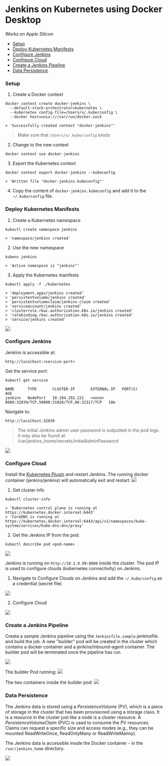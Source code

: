 # Jenkins on Kubernetes using Docker Desktop

_Works on Apple Silicon_

* [Setup](#setup)
* [Deploy Kubernetes Manifests](#deploy-kubernetes-manifests)
* [Configure Jenkins](#configure-jenkins)
* [Configure Cloud](#configure-cloud)
* [Create a Jenkins Pipeline](#create-a-jenkins-pipeline)
* [Data Persistence](#data-persistence)

### Setup 

1. Create a Docker context 
```shell
docker context create docker-jenkins \
  --default-stack-orchestrator=kubernetes \
  --kubernetes config-file=/Users/x/.kube/config \
  --docker host=unix:///var/run/docker.sock

> 'Successfully created context "docker-jenkins"'
```
> Make sure that `/Users/x/.kube/config` exists

2. Change to the new context 
```shell
docker context use docker-jenkins
```

3. Export the Kubernetes context
```shell
docker context export docker-jenkins --kubeconfig

> 'Written file "docker-jenkins.kubeconfig"'
```

4. Copy the content of `docker-jenkins.kubeconfig` and add it to 
the `~/.kube/config` file. 


### Deploy Kubernetes Manifests 

1. Create a Kubernetes namespace 
```shell
kubectl create namespace jenkins

> 'namespace/jenkins created'
```

2. Use the new namespace
```shell
kubens jenkins

> 'Active namespace is "jenkins"'
```

3. Apply the Kubernetes manifests 
```shell
kubectl apply -f ./kubernetes

> 'deployment.apps/jenkins created'
> 'persistentvolume/jenkins created'
> 'persistentvolumeclaim/jenkins-claim created'
> 'serviceaccount/jenkins created'
> 'clusterrole.rbac.authorization.k8s.io/jenkins created'
> 'rolebinding.rbac.authorization.k8s.io/jenkins created'
> 'service/jenkins created'
```
![](resources/images/all-resources.png)


### Configure Jenkins

Jenkins is accessible at:
```shell
http://localhost:<service-port>
```
Get the service port: 
```shell
kubectl get service

NAME      TYPE       CLUSTER-IP       EXTERNAL-IP   PORT(S)                                       AGE
jenkins   NodePort   10.104.192.221   <none>        8080:32039/TCP,50000:31020/TCP,80:32317/TCP   18m
```
Navigate to:
```shell
http://localhost:32039
```
> The initial Jenkins admin user password is outputted in the pod logs. <br>
> It may also be found at: /var/jenkins_home/secrets/initialAdminPassword

![](resources/images/jenkins-ui.png)


### Configure Cloud 

Install the [Kubernetes Plugin](https://plugins.jenkins.io/kubernetes/) and restart Jenkins. 
The running docker container (jenkins/jenkins) will automatically exit and restart. 
![](resources/images/kubernetes-plugin.png)

1. Get cluster info 
```shell
kubectl cluster-info

> 'Kubernetes control plane is running at https://kubernetes.docker.internal:6443'
> 'CoreDNS is running at https://kubernetes.docker.internal:6443/api/v1/namespaces/kube-system/services/kube-dns:dns/proxy' 
```
2. Get the Jenkins IP from the pod:
```shell
kubectl describe pod <pod-name> 
```
![](resources/images/pod-ip.png)

Jenkins is running on `http://10.1.0.99:8080` inside the cluster. The pod IP is used to configure 
clouds (kubernetes connectivity) on Jenkins.

1. Navigate to Configure Clouds on Jenkins and add the `~/.kube/config` as a credential (secret file)

![](resources/images/configure-clouds-cred.png)

2. Configure Cloud 

![](resources/images/configure-cloud.png)


### Create a Jenkins Pipeline

Creata a sample Jenkins pipeline using the `Jenkinsfile.sample` jenkinsfile.
and build the job. A new "builder" pod will be created in the cluster which contains a docker
container and a jenkins/inbound-agent container. The builder pod will be terminated once the 
pipeline has run.

![](resources/images/sample-pipeline.png)

The builder Pod running:
![](resources/images/builder-pod.png)

The two containers inside the builder pod:
![](resources/images/builder-pod-containers.png)

### Data Persistence 

The Jenkins data is stored using a _PersistenceVolume_ (PV), which is a piece of storage in the cluster that 
has been provisioned using a storage class. It is a resource in the cluster just like a node is a cluster
resource. A _PersistenceVolumeClaim_ (PVC) is used to consume the PV resources. Claims can request a specific 
size and access modes (e.g., they can be mounted ReadWriteOnce, ReadOnlyMany or ReadWriteManny).

The Jenkins data is accessible inside the Docker container - in the `/var/jenkins_home` directory. 

![](resources/images/jenkins-docker-container.png)
